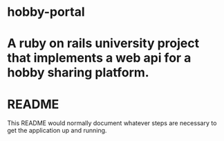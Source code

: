 # hobby-portal
A ruby on rails university project that implements a web api for a hobby sharing platform.
=======
# README

This README would normally document whatever steps are necessary to get the
application up and running.
